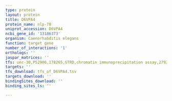 ```yaml
---
type: protein
layout: protein
title: D6VPA4
protein_name: nlp-78
uniprot_accession: D6VPA4
ncbi_gene_id: '13186373'
organism: Caenorhabditis elegans
function: target gene
number_of_interactions: '1'
orthologs: ''
jaspar_matrices: ''
tfs: unc-30,P52906,178265,GTRD,chromatin immunoprecipitation assay,27924024%5Buid%5D,No
targets: ''
tfs_download: tfs_of_D6VPA4.tsv
targets_download: ''
bindingSites_download: ''
binding_sites_ls: ''

---
```

